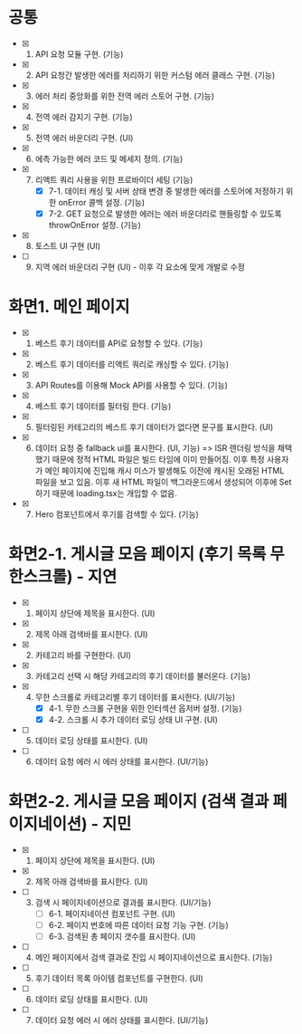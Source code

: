 # 공통

- [x] 1. API 요청 모듈 구현. (기능)
- [x] 2. API 요청간 발생한 에러를 처리하기 위한 커스텀 에러 클래스 구현. (기능)
- [x] 3. 에러 처리 중앙화를 위한 전역 에러 스토어 구현. (기능)
- [x] 4. 전역 에러 감지기 구현. (기능)
- [x] 5. 전역 에러 바운더리 구현. (UI)
- [x] 6. 에측 가능한 에러 코드 및 메세지 정의. (기능)
- [x] 7. 리액트 쿼리 사용을 위한 프로바이더 세팅 (기능)
     - [x] 7-1. 데이터 캐싱 및 서버 상태 변경 중 발생한 에러를 스토어에 저정하기 위한 onError 콜백 설정. (기능)
     - [x] 7-2. GET 요청으로 발생한 에러는 에러 바운더리로 핸들링할 수 있도록 throwOnError 설정. (기능)
- [x] 8. 토스트 UI 구현 (UI)
- [ ] 9. 지역 에러 바운더리 구현 (UI) - 이후 각 요소에 맞게 개발로 수정

# 화면1. 메인 페이지

- [x] 1. 베스트 후기 데이터를 API로 요청할 수 있다. (기능)
- [x] 2. 베스트 후기 데이터를 리액트 쿼리로 캐싱할 수 있다. (기능)
- [x] 3. API Routes를 이용해 Mock API를 사용할 수 있다. (기능)
- [x] 4. 베스트 후기 데이터를 필터링 한다. (기능)
- [x] 5. 필터링된 카테고리의 베스트 후기 데이터가 없다면 문구를 표시한다. (UI)
- [x] 6. 데이터 요청 중 fallback ui를 표시한다. (UI, 기능)
     => ISR 렌더링 방식을 채택했기 때문에 정적 HTML 파일은 빌드 타임에 이미 만들어짐.
     이후 특정 사용자가 메인 페이지에 진입해 캐시 미스가 발생해도 이전에 캐시된 오래된 HTML 파일을 보고 있음. 이후 새 HTML 파일이 백그라운드에서 생성되어 이후에 Set하기 때문에 loading.tsx는 개입할 수 없음.
- [x] 7. Hero 컴포넌트에서 후기를 검색할 수 있다. (기능)

# 화면2-1. 게시글 모음 페이지 (후기 목록 무한스크롤) - 지연

- [x] 1. 페이지 상단에 제목을 표시한다. (UI)
- [x] 2. 제목 아래 검색바를 표시한다. (UI)
- [x] 2. 카테고리 바를 구현한다. (UI)
- [x] 3. 카테고리 선택 시 해당 카테고리의 후기 데이터를 불러온다. (기능)
- [x] 4. 무한 스크롤로 카테고리별 후기 데이터를 표시한다. (UI/기능)
     - [x] 4-1. 무한 스크롤 구현을 위한 인터섹션 옵저버 설정. (기능)
     - [x] 4-2. 스크롤 시 추가 데이터 로딩 상태 UI 구현. (UI)
- [ ] 5. 데이터 로딩 상태를 표시한다. (UI)
- [ ] 6. 데이터 요청 에러 시 에러 상태를 표시한다. (UI/기능)

# 화면2-2. 게시글 모음 페이지 (검색 결과 페이지네이션) - 지민

- [x] 1. 페이지 상단에 제목을 표시한다. (UI)
- [x] 2. 제목 아래 검색바를 표시한다. (UI)
- [ ] 3. 검색 시 페이지네이션으로 결과를 표시한다. (UI/기능)
     - [ ] 6-1. 페이지네이션 컴포넌트 구현. (UI)
     - [ ] 6-2. 페이지 번호에 따른 데이터 요청 기능 구현. (기능)
     - [ ] 6-3. 검색된 총 페이지 갯수를 표시한다. (UI)
- [ ] 4. 메인 페이지에서 검색 결과로 진입 시 페이지네이션으로 표시한다. (기능)
- [ ] 5. 후기 데이터 목록 아이템 컴포넌트를 구현한다. (UI)
- [ ] 6. 데이터 로딩 상태를 표시한다. (UI)
- [ ] 7. 데이터 요청 에러 시 에러 상태를 표시한다. (UI/기능)
